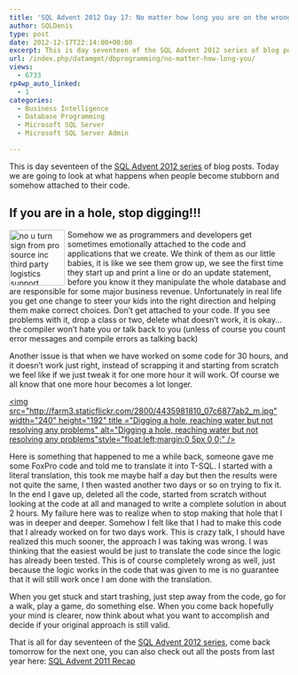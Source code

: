 ```yaml
---
title: 'SQL Advent 2012 Day 17: No matter how long you are on the wrong path, go back'
author: SQLDenis
type: post
date: 2012-12-17T22:14:00+00:00
excerpt: This is day seventeen of the SQL Advent 2012 series of blog posts. Today we are going to look at what happens when you get stubborn and keep going down the wrong path
url: /index.php/datamgmt/dbprogramming/no-matter-how-long-you/
views:
  - 6733
rp4wp_auto_linked:
  - 1
categories:
  - Business Intelligence
  - Database Programming
  - Microsoft SQL Server
  - Microsoft SQL Server Admin

---
```

This is day seventeen of the [SQL Advent 2012 series][1] of blog posts. Today we are going to look at what happens when people become stubborn and somehow attached to their code.

## If you are in a hole, stop digging!!!

[<img src="http://farm6.staticflickr.com/5152/6926071570_e2b5b849da_t.jpg" width="100" height="100" alt="no u turn sign from pro source inc third party logistics support" style="float:left;margin:0 5px 0 0;" title="Turn around before it is too late...." />][2]Somehow we as programmers and developers get sometimes emotionally attached to the code and applications that we create. We think of them as our little babies, it is like we see them grow up, we see the first time they start up and print a line or do an update statement, before you know it they manipulate the whole database and are responsible for some major business revenue. Unfortunately in real life you get one change to steer your kids into the right direction and helping them make correct choices. Don&#8217;t get attached to your code. If you see problems with it, drop a class or two, delete what doesn&#8217;t work, it is okay&#8230;the compiler won&#8217;t hate you or talk back to you (unless of course you count error messages and compile errors as talking back)

Another issue is that when we have worked on some code for 30 hours, and it doesn&#8217;t work just right, instead of scrapping it and starting from scratch we feel like if we just tweak it for one more hour it will work. Of course we all know that one more hour becomes a lot longer.

[<img src="http://farm3.staticflickr.com/2800/4435981810_07c6877ab2_m.jpg" width="240" height="192" title ="Digging a hole, reaching water but not resolving any problems" alt="Digging a hole, reaching water but not resolving any problems"style="float:left;margin:0 5px 0 0;" />][3]

Here is something that happened to me a while back, someone gave me some FoxPro code and told me to translate it into T-SQL. I started with a literal translation, this took me maybe half a day but then the results were not quite the same, I then wasted another two days or so on trying to fix it. In the end I gave up, deleted all the code, started from scratch without looking at the code at all and managed to write a complete solution in about 2 hours. My failure here was to realize when to stop making that hole that I was in deeper and deeper. Somehow I felt like that I had to make this code that I already worked on for two days work. This is crazy talk, I should have realized this much sooner, the approach I was taking was wrong. I was thinking that the easiest would be just to translate the code since the logic has already been tested. This is of course completely wrong as well, just because the logic works in the code that was given to me is no guarantee that it will still work once I am done with the translation.

When you get stuck and start trashing, just step away from the code, go for a walk, play a game, do something else. When you come back hopefully your mind is clearer, now think about what you want to accomplish and decide if your original approach is still valid.

That is all for day seventeen of the [SQL Advent 2012 series][1], come back tomorrow for the next one, you can also check out all the posts from last year here: [SQL Advent 2011 Recap][4]

 [1]: /index.php/DataMgmt/DBProgramming/sql-advent-2012-here-is
 [2]: http://www.flickr.com/photos/78985775@N07/6926071570/ "no u turn sign from pro source inc third party logistics support by prosourceinc, on Flickr"
 [3]: http://www.flickr.com/photos/gizmoni/4435981810/ "Digging a hole -Reaching water by mickrobi, on Flickr"
 [4]: /index.php/DataMgmt/DataDesign/sql-advent-2011-recap
